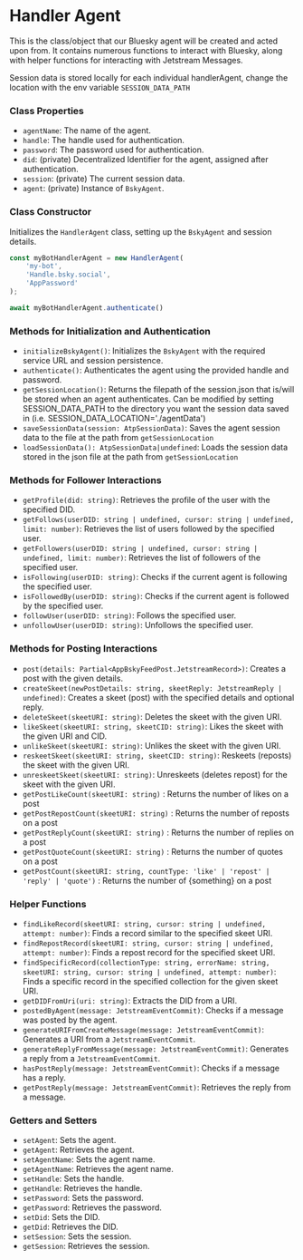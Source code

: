 # Handler Agent

This is the class/object that our Bluesky agent will be created and acted upon from.
It contains numerous functions to interact with Bluesky, along with helper functions for interacting with Jetstream Messages.

Session data is stored locally for each individual handlerAgent, change the location with the env variable `SESSION_DATA_PATH`

### Class Properties
- `agentName`: The name of the agent.
- `handle`: The handle used for authentication.
- `password`: The password used for authentication.
- `did`: (private) Decentralized Identifier for the agent, assigned after authentication.
- `session`: (private) The current session data.
- `agent`: (private) Instance of `BskyAgent`.

### Class Constructor
Initializes the `HandlerAgent` class, setting up the `BskyAgent` and session details.

```typescript
const myBotHandlerAgent = new HandlerAgent(
    'my-bot',
    'Handle.bsky.social',
    'AppPassword'
);

await myBotHandlerAgent.authenticate()
```

### Methods for Initialization and Authentication
- `initializeBskyAgent()`: Initializes the `BskyAgent` with the required service URL and session persistence.
- `authenticate()`: Authenticates the agent using the provided handle and password.
- `getSessionLocation()`: Returns the filepath of the session.json that is/will be stored when an agent authenticates. Can be modified by setting SESSION_DATA_PATH to the directory you want the session data saved in (i.e. SESSION_DATA_LOCATION='./agentData')
- `saveSessionData(session: AtpSessionData)`: Saves the agent session data to the file at the path from `getSessionLocation`
- `loadSessionData(): AtpSessionData|undefined`: Loads the session data stored in the json file at the path from `getSessionLocation`

### Methods for Follower Interactions
- `getProfile(did: string)`: Retrieves the profile of the user with the specified DID.
- `getFollows(userDID: string | undefined, cursor: string | undefined, limit: number)`: Retrieves the list of users followed by the specified user.
- `getFollowers(userDID: string | undefined, cursor: string | undefined, limit: number)`: Retrieves the list of followers of the specified user.
- `isFollowing(userDID: string)`: Checks if the current agent is following the specified user.
- `isFollowedBy(userDID: string)`: Checks if the current agent is followed by the specified user.
- `followUser(userDID: string)`: Follows the specified user.
- `unfollowUser(userDID: string)`: Unfollows the specified user.

### Methods for Posting Interactions
- `post(details: Partial<AppBskyFeedPost.JetstreamRecord>)`: Creates a post with the given details.
- `createSkeet(newPostDetails: string, skeetReply: JetstreamReply | undefined)`: Creates a skeet (post) with the specified details and optional reply.
- `deleteSkeet(skeetURI: string)`: Deletes the skeet with the given URI.
- `likeSkeet(skeetURI: string, skeetCID: string)`: Likes the skeet with the given URI and CID.
- `unlikeSkeet(skeetURI: string)`: Unlikes the skeet with the given URI.
- `reskeetSkeet(skeetURI: string, skeetCID: string)`: Reskeets (reposts) the skeet with the given URI.
- `unreskeetSkeet(skeetURI: string)`: Unreskeets (deletes repost) for the skeet with the given URI.
- `getPostLikeCount(skeetURI: string)` : Returns the number of likes on a post
- `getPostRepostCount(skeetURI: string)` : Returns the number of reposts on a post
- `getPostReplyCount(skeetURI: string)` : Returns the number of replies on a post
- `getPostQuoteCount(skeetURI: string)` : Returns the number of quotes on a post
- `getPostCount(skeetURI: string, countType: 'like' | 'repost' | 'reply' | 'quote')` : Returns the number of {something} on a post

### Helper Functions
- `findLikeRecord(skeetURI: string, cursor: string | undefined, attempt: number)`: Finds a record similar to the specified skeet URI.
- `findRepostRecord(skeetURI: string, cursor: string | undefined, attempt: number)`: Finds a repost record for the specified skeet URI.
- `findSpecificRecord(collectionType: string, errorName: string, skeetURI: string, cursor: string | undefined, attempt: number)`: Finds a specific record in the specified collection for the given skeet URI.
- `getDIDFromUri(uri: string)`: Extracts the DID from a URI.
- `postedByAgent(message: JetstreamEventCommit)`: Checks if a message was posted by the agent.
- `generateURIFromCreateMessage(message: JetstreamEventCommit)`: Generates a URI from a `JetstreamEventCommit`.
- `generateReplyFromMessage(message: JetstreamEventCommit)`: Generates a reply from a `JetstreamEventCommit`.
- `hasPostReply(message: JetstreamEventCommit)`: Checks if a message has a reply.
- `getPostReply(message: JetstreamEventCommit)`: Retrieves the reply from a message.

### Getters and Setters
- `setAgent`: Sets the agent.
- `getAgent`: Retrieves the agent.
- `setAgentName`: Sets the agent name.
- `getAgentName`: Retrieves the agent name.
- `setHandle`: Sets the handle.
- `getHandle`: Retrieves the handle.
- `setPassword`: Sets the password.
- `getPassword`: Retrieves the password.
- `setDid`: Sets the DID.
- `getDid`: Retrieves the DID.
- `setSession`: Sets the session.
- `getSession`: Retrieves the session.